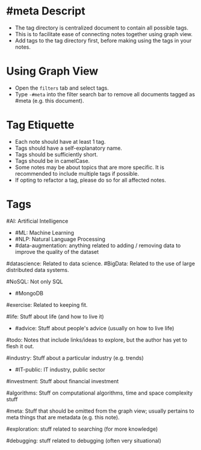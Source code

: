 #meta
Descript
 ===
- The tag directory is centralized document to contain all possible tags.
- This is to facilitate ease of connecting notes together using graph view.
- Add tags to the tag directory first, before making using the tags in your notes.

Using Graph View
 ===
- Open the `filters` tab and select tags.
- Type `-#meta` into the filter search bar to remove all documents tagged as #meta (e.g. this document).

Tag Etiquette
 ===
- Each note should have at least 1 tag.
- Tags should have a self-explanatory name.
- Tags should be sufficiently short.
- Tags should be in camelCase.
- Some notes may be about topics that are more specific. It is recommended to include multiple tags if possible.
- If opting to refactor a tag, please do so for all affected notes.

Tags
 ===
#AI: Artificial Intelligence
- #ML: Machine Learning
- #NLP: Natural Language Processing
- #data-augmentation: anything related to adding / removing data to improve the quality of the dataset

#datascience: Related to data science. 
#BigData: Related to the use of large distributed data systems.

#NoSQL: Not only SQL
- #MongoDB 

 #exercise: Related to keeping fit.

#life: Stuff about life (and how to live it)
- #advice: Stuff about people's advice (usually on how to live life)

#todo: Notes that include links/ideas to explore, but the author has yet to flesh it out.

#industry: Stuff about a particular industry (e.g. trends)
- #IT-public: IT industry, public sector

#investment: Stuff about financial investment

#algorithms: Stuff on computational algorithms, time and space complexity stuff

#meta: Stuff that should be omitted from the graph view; usually pertains to meta things that are metadata (e.g. this note). 

#exploration: stuff related to searching (for more knowledge)

#debugging: stuff related to debugging (often very situational)